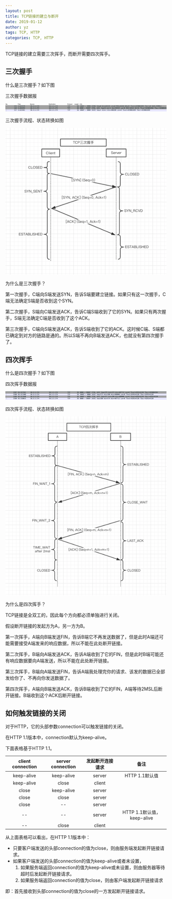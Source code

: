 ```yaml
---
layout: post
title: TCP链接的建立与断开
date: 2019-01-12
author: yz
tags: TCP, HTTP
categories: TCP, HTTP
---
```


TCP链接的建立需要三次挥手，而断开需要四次挥手。

## 三次握手

什么是三次握手？如下图

三次握手数据报

![三次握手](p0.png)

三次握手流程、状态转换如图

![三次握手](p00.png)

为什么是三次握手？

第一次握手，C端向S端发送SYN，告诉S端要建立链接。如果只有这一次握手，C端无法确定S端是否收到这个SYN。

第二次握手，S端向C端发送ACK，告诉C端S端收到了它的SYN。如果只有两次握手，S端无法确定C端是否收到了这个ACK。

第三次握手，C端向S端发送ACK，告诉S端收到了它的ACK。这时候C端、S端都已确定到对方的链路是通的。所以S端不再向B端发送ACK，也就没有第四次握手了。

## 四次挥手

什么是四次握手？如下图

四次挥手数据报

![四次握手](p2.png)

四次挥手流程、状态转换如图

![四次握手](p22.png)

为什么是四次挥手？

TCP链接是全双工的，因此每个方向都必须单独进行关闭。

假设断开链接的发起方为A，另一方为B。

第一次挥手，A端向B端发送FIN，告诉B端它不再发送数据了，但是此时A端还可能需要接受A端发来的响应数据，所以不能在此处断开链接。

第二次挥手，B端向A端发送ACK，告诉A端收到了它的FIN，但是此时B端可能还有响应数据要向A端发送，所以不能在此处断开链接。

第三次挥手，B端向A端发送FIN，告诉A端我处理完你的请求、该发的数据已全部发给你了、不再向你发送数据了。

第四次挥手，A端向B端发送ACK，告诉B端收到了它的FIN，A端等待2MSL后断开链接。B端收到这个ACK后断开链接。

## 如何触发链接的关闭

对于HTTP，它的头部参数connection可以触发链接的关闭。

在HTTP 1.1版本中，connection默认为keep-alive。

下面表格基于HTTP 1.1。

|   client connection   |   server connection   |    发起断开连接请求   |     备注                      |
|:---------------------:|:---------------------:|:---------------------:|:-----------------------------:|
|   keep-alive          |       keep-alive      |       server          |  HTTP 1.1默认值               |
|   keep-alive          |       close           |       client          |                               |
|   close               |       keep-alive      |       server          |                               |
|   close               |       close           |       server          |                               |
|   close               |       --              |       server          |                               |
|   --                  |       --              |       server          |  HTTP 1.1默认值，keep-alive   |
|   --                  |       close           |       client          |                               |

从上面表格可以看出，在HTTP 1.1版本中：
* 只要客户端发送的头部connection的值为close，则由服务端发起断开链接请求。
* 如果客户端发送的头部connection的值为keep-alive或者未设置，
    1. 如果服务端返回connection的值为keep-alive或未设置，则由服务器等待超时后发起断开链接请求。
    2. 如果服务端返回connection的值为close，则由客户端发起断开链接请求

即：首先接收到头部connection的值为close的一方发起断开链接请求。